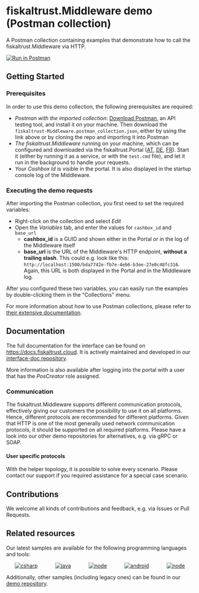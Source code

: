# fiskaltrust.Middleware demo (Postman collection)
A Postman collection containing examples that demonstrate how to call the fiskaltrust.Middleware via HTTP.

[![Run in Postman](https://run.pstmn.io/button.svg)](https://middleware-samples.docs.fiskaltrust.cloud/)

## Getting Started

### Prerequisites
In order to use this demo collection, the following prerequisites are required:
- *Postman with the imported collection*: [Download Postman](https://www.postman.com/), an API testing tool, and install it on your machine. Then download the `fiskaltrust-Middleware.postman_collection.json`, either by using the link above or by cloning the repo and importing it into Postman
- *The fiskaltrust.Middleware* running on your machine, which can be configured and downloaded via the fiskaltrust.Portal ([AT](https://portal.fiskaltrust.at), [DE](https://portal.fiskaltrust.de), [FR](https://portal.fiskaltrust.fr)). Start it (either by running it as a service, or with the `test.cmd` file), and let it run in the background to handle your requests.
- *Your Cashbox Id* is visible in the portal. It is also displayed in the startup console log of the Middleware. 

### Executing the demo requests
After importing the Postman collection, you first need to set the required variables:
- Right-click on the collection and select _Edit_
- Open the _Variables_ tab, and enter the values for `cashbox_id` and `base_url` 
   - **cashbox_id** is a GUID and shown either in the Portal or in the log of the Middleware itself
   - **base_url** is the URL of the Middleware's HTTP endpoint, **without a trailing slash**. This could e.g. look like this: `http://localhost:1500/bda7742e-fb7e-4eb6-b3ee-27e0c48fc316`. Again, this URL is both displayed in the Portal and in the Middleware log.

After you configured these two variables, you can easily run the examples by double-clicking them in the "Collections" menu.

For more information about how to use Postman collections, please refer to [their extensive documentation](https://learning.postman.com/docs/postman/collections/intro-to-collections/).

## Documentation
The full documentation for the interface can be found on https://docs.fiskaltrust.cloud. It is actively maintained and developed in our [interface-doc repository](https://github.com/fiskaltrust/interface-doc). 

More information is also available after logging into the portal with a user that has the _PosCreator_ role assigned.

### Communication
The fiskaltrust.Middleware supports different communication protocols, effectively giving our customers the possibility to use it on all platforms. Hence, different protocols are recommended for different platforms. Given that HTTP is one of the most generally used network communication protocols, it should be supported on all required platforms. Please have a look into our other demo repositories for alternatives, e.g. via gRPC or SOAP.

#### User specific protocols
With the helper topology, it is possible to solve every scenario. Please contact our support if you required assistance for a special case scenario.

## Contributions
We welcome all kinds of contributions and feedback, e.g. via Issues or Pull Requests. 

## Related resources
Our latest samples are available for the following programming languages and tools:
<p align="center">
  <a href="https://github.com/fiskaltrust/middleware-demo-dotnet"><img src="https://upload.wikimedia.org/wikipedia/commons/thumb/7/7a/C_Sharp_logo.svg/100px-C_Sharp_logo.svg.png" alt="csharp"></a>&nbsp;&nbsp;&nbsp;&nbsp;&nbsp;&nbsp;&nbsp;&nbsp;&nbsp;&nbsp;&nbsp;
  <a href="https://github.com/fiskaltrust/middleware-demo-java"><img src="https://upload.wikimedia.org/wikiversity/de/thumb/b/b8/Java_cup.svg/100px-Java_cup.svg.png" alt="java"></a>&nbsp;&nbsp;&nbsp;&nbsp;&nbsp;&nbsp;&nbsp;&nbsp;&nbsp;&nbsp;&nbsp;
  <a href="https://github.com/fiskaltrust/middleware-demo-node"><img src="https://upload.wikimedia.org/wikipedia/commons/thumb/d/d9/Node.js_logo.svg/100px-Node.js_logo.svg.png" alt="node"></a>&nbsp;&nbsp;&nbsp;&nbsp;&nbsp;&nbsp;&nbsp;&nbsp;&nbsp;&nbsp;&nbsp;
  <a href="https://github.com/fiskaltrust/middleware-demo-android"><img src="https://upload.wikimedia.org/wikipedia/commons/thumb/d/d7/Android_robot.svg/100px-Android_robot.svg.png" alt="android"></a>&nbsp;&nbsp;&nbsp;&nbsp;&nbsp;&nbsp;&nbsp;&nbsp;&nbsp;&nbsp;&nbsp;
  <a href="https://github.com/fiskaltrust/middleware-demo-postman"><img src="https://avatars3.githubusercontent.com/u/10251060?s=100&v=4" alt="node"></a>
</p>

Additionally, other samples (including legacy ones) can be found in our [demo repository](https://github.com/fiskaltrust/demo).
